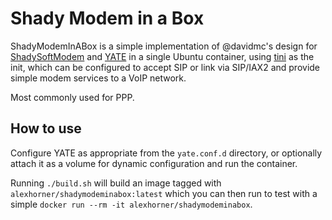 # Shady Modem in a Box
ShadyModemInABox is a simple implementation of @davidmc's design for [ShadySoftModem](https://github.com/Shadytel/shadysoftmodem) and [YATE](https://github.com/yatevoip/yate) in a single Ubuntu container, using [tini](https://github.com/krallin/tini) as the init, which can be configured to accept SIP or link via SIP/IAX2 and provide simple modem services to a VoIP network.

Most commonly used for PPP.

## How to use
Configure YATE as appropriate from the `yate.conf.d` directory, or optionally attach it as a volume for dynamic configuration and run the container.

Running `./build.sh` will build an image tagged with `alexhorner/shadymodeminabox:latest` which you can then run to test with a simple `docker run --rm -it alexhorner/shadymodeminabox`.
